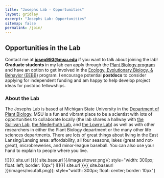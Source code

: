 ```yaml
---
title: "Josephs Lab - Opportunities"
layout: gridlay
excerpt: "Josephs Lab: Opportunities"
sitemap: false
permalink: /join/
---
```


## Opportunities in the Lab
Contact me at **josep993@msu.edu** if you want to talk about joining the lab!
**Graduate students** in my lab can apply through the [Plant Biology program](https://plantbiology.natsci.msu.edu/grad-program/how-to-apply/) and have an option to get involved in the [Ecology, Evolutionary Biology, & Behavior (EEBB)](https://eebb.natsci.msu.edu/) program.
I encourage potential **postdocs** to consider applying for independent funding and am happy to help develop project ideas for postdoc fellowships.

### About the Lab

The Josephs Lab is based at Michigan State University in the [Department of Plant Biology](https://plantbiology.natsci.msu.edu/). 
MSU is a fun and vibrant place to be a scientist with lots of opportunities to collaborate locally (the lab shares a hallway with [the Sullivan Lab](https://www.sullivanplantecology.com), [the Niederhuth Lab](http://niederhuth.github.io), and [the Lowry Lab](https://davidbryantlowry.wordpress.com)) as well as with other researchers in either the Plant Biology department or the many other life sciences departments.
There are lots of great things about living in the East Lansing/Lansing area: 
affordability, all four seasons, lakes (great and not-great), microbreweries, and minor-league baseball. 
You can also use your hand to explain to people where you live.





![]({{ site.url }}{{ site.baseurl }}/images/tower.png){: style="width: 300px; float: left; border: 10px"}
![]({{ site.url }}{{ site.baseurl }}/images/msufall.png){: style="width: 300px; float: center; border: 10px"}














